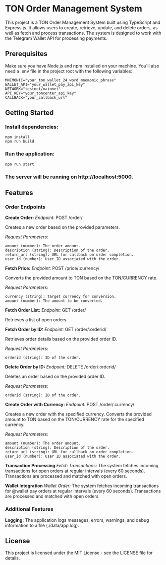 # TON Order Management System
This project is a TON Order Management System built using TypeScript and Express.js. It allows users to create, retrieve, update, and delete orders, as well as fetch and process transactions. The system is designed to work with the Telegram Wallet API for processing payments.

## Prerequisites
Make sure you have Node.js and npm installed on your machine. You'll also need a .env file in the project root with the following variables:
```
MNEMONIC="your_ton_wallet_24_word_mnemonic_phrase"
WALLET_API="your_wallet_pay_api_key"
NETWORK="testnet/mainnet"
API_KEY="your_toncenter_api_key"
CALLBACK="your_callback_url"
```

## Getting Started
### Install dependencies:
```
npm install
npm run build
```
### Run the application:
```
npm run start
```

### The server will be running on http://localhost:5000.

## Features

### Order Endpoints


**Create Order:**
*Endpoint:* POST /order/

Creates a new order based on the provided parameters.

*Request Parameters:*
```
amount (number): The order amount.
description (string): Description of the order.
return_url (string): URL for callback on order completion.
user_id (number): User ID associated with the order.
```

**Fetch Price:**
*Endpoint:* POST /price/:currency/

Converts the provided amount to TON based on the TON/CURRENCY rate.

*Request Parameters:*
```
currency (string): Target currency for conversion.
amount (number): The amount to be converted.
```

**Fetch Order List:**
*Endpoint:* GET /order/

Retrieves a list of open orders.

**Fetch Order by ID:**
*Endpoint:* GET /order/:orderid/

Retrieves order details based on the provided order ID.

*Request Parameters:*
```
orderid (string): ID of the order.
```

**Delete Order by ID:**
*Endpoint:* DELETE /order/:orderid/

Deletes an order based on the provided order ID.

*Request Parameters:*
```
orderid (string): ID of the order.
```

**Create Order with Currency:**
*Endpoint:* POST /order/:currency/

Creates a new order with the specified currency. Converts the provided amount to TON based on the TON/CURRENCY rate for the specified currency.

*Request Parameters:*
```
amount (number): The order amount.
description (string): Description of the order.
return_url (string): URL for callback on order completion.
user_id (number): User ID associated with the order.
```

**Transaction Processing**
*Fetch Transactions:*
The system fetches incoming transactions for open orders at regular intervals (every 60 seconds). Transactions are processed and matched with open orders.

**Wallet Integration**
*Wallet Order:*
The system fetches incoming transactions for @wallet pay orders at regular intervals (every 60 seconds). Transactions are processed and matched with open orders.

### Additional Features
**Logging:**
The application logs messages, errors, warnings, and debug information to a file (./data/app.log).

## License
This project is licensed under the MIT License - see the LICENSE file for details.